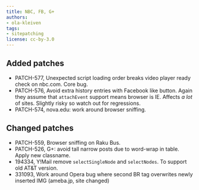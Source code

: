 ```yaml
---
title: NBC, FB, G+
authors:
- ola-kleiven
tags:
- sitepatching
license: cc-by-3.0
---
```


## Added patches

- PATCH-577, Unexpected script loading order breaks video player ready check on nbc.com. Core bug.
- PATCH-576, Avoid extra history entries with Facebook like button. Again they assume that `attachEvent` support means browser is IE. Affects _a lot_ of sites. Slightly risky so watch out for regressions.
- PATCH-574, nova.edu: work around browser sniffing.

## Changed patches

- PATCH-559, Browser sniffing on Raku Bus.
- PATCH-526, G+: avoid tall narrow posts due to word-wrap in table. Apply new classname.
- 194334, Y!Mail remove `selectSingleNode` and `selectNodes`. To support old AT&T version.
- 331093, Work around Opera bug where second BR tag overwrites newly inserted IMG (ameba.jp, site changed)
